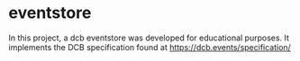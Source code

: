 # eventstore

In this project, a dcb eventstore was developed for educational purposes.
It implements the DCB specification found at https://dcb.events/specification/